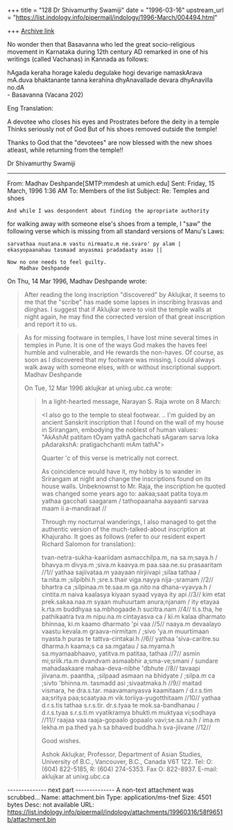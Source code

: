 +++
title = "128 Dr Shivamurthy Swamiji"
date = "1996-03-16"
upstream_url = "https://list.indology.info/pipermail/indology/1996-March/004494.html"

+++
[Archive link](https://list.indology.info/pipermail/indology/1996-March/004494.html)


No wonder then that Basavanna who led the great socio-religious movement in Karnataka during 12th century AD remarked in one of his writings (called Vachanas) in Kannada as follows:

hAgada keraha horage kaledu degulake hogi
devarige namaskArava mA.duva bhaktanante
tanna kerahina dhyAnavallade
devara dhyAnavilla no.dA   
				-  Basavanna (Vacana 202)

Eng Translation:

A devotee who closes his eyes and
Prostrates before the deity in a temple
Thinks seriously not of God
But of his shoes removed outside the temple!

Thanks to God that the "devotees" are now blessed with the new shoes atleast, while returning from the temple!!

Dr Shivamurthy Swamiji


----------
From: 	Madhav Deshpande[SMTP:mmdesh at umich.edu]
Sent: 	Friday, 15 March, 1996 1:36 AM
To: 	Members of the list
Subject: 	Re: Temples and shoes

	And while I was despondent about finding the apropriate authority 
for walking away with someone else's shoes from a temple, I "saw" the 
following verse which is missing from all standard versions of Manu's Laws:

	sarvathaa nuutana.m vastu nirmaatu.m ne.svaro' py alam |
	ekasyopaanahau tasmaad anyasmai pradadaaty asau ||

	Now no one needs to feel guilty.
		Madhav Deshpande

On Thu, 14 Mar 1996, Madhav Deshpande wrote:

> 	After reading the long inscription "discovered" by Aklujkar, it
> seems to me that the "scribe" has made some lapses in inscribing hrasvas
> and diirghas.  I suggest that if Aklujkar were to visit the temple walls
> at night again, he may find the corrected version of that great
> inscription and report it to us.


> 	As for missing footware in temples, I have lost mine several 
> times in temples in Pune.  It is one of the ways God makes the haves feel 
> humble and vulnerable, and He rewards the non-haves.  Of course, as soon 
> as I discovered that my footware was missing, I could always walk away 
> with someone elses, with or without inscriptional support.
> 	Madhav Deshpande	
> 
> On Tue, 12 Mar 1996 aklujkar at unixg.ubc.ca wrote:
> 
> > In a light-hearted message, Narayan S. Raja wrote on 8 March:
> > 
> > <I also go to the temple to steal footwear.
> > ..  I'm guided by an ancient Sanskrit inscription 
> > that I found on the wall of my house in Srirangam,
> > embodying the noblest of human values:
> > "AkAshAt patitam tOyam   yathA gachchati sAgaram
> >     sarva loka pAdarakshA:  pratigachchanti mAm tathA">
> > 
> > Quarter 'c  of this verse is metrically not correct.
> > 
> > As coincidence would have it,  my hobby is to wander in Srirangam at night
> > and change the inscriptions found on its house walls. Unbeknownst to Mr.
> > Raja, the inscription he quoted was changed some years ago to: 
> > aakaa;saat patita  toya.m yathaa gacchati saagaram / 
> > tathopaanaha aayaanti sarvaa maam ii a-mandiraat // 
> > 
> > Through my nocturnal wanderings, I also managed to get the authentic
> > version of the much-talked-about inscription at Khajuraho. It goes as
> > follows (refer to our resident expert Richard Salomon for translation): 
> > 
> > tvan-netra-sukha-kaariidam asmacchilpa.m, na sa.m;saya.h /
> > bhavya.m divya.m ;siva.m kaavya.m paa.saa.ne.su prasaaritam //1//
> > yathaa sajiivataa.m yaayaan nirjiivapi ;silaa tathaa /
> > ta:nita.m ;silpibhi.h ;sre.s.thair viga.nayya nija-;sramam //2//
> > bhartra ca ;silpinaa.m te.saa.m ga.nito na dhana-vyavya.h /
> > cintita.m naiva  kaalasya kiyaan syaad vyaya ity api //3//
> > kim etat prek.sakaa.naa.m syaan muhuurtam anura;njanam /
> > ity etayaa k.rta.m buddhyaa sa.mbhogaade.h sucitra.nam //4//
> > ti.s.tha, he pathikaatra tva.m nipu.na.m cintayasva ca /
> > ki.m kalaa dharmato bhinnaa, ki.m kaamo dharmato 'pi vaa //5//
> > naaya.m devaalayo vaastu kevala.m graava-nirmitam /
> > ;sivo 'ya.m muurtimaan nyasta.h puras te tattva-cintakai.h //6//
> > yathaa 'siva-caritre.su dharma.h kaama;s ca sa.mgatau /
> > sa.myama.h sa.myamaabhaavo, yatitva.m patitaa, tathaa //7//
> > asmin mi;sriik.rta.m dvandvam asmaabhir a;sma-ve;smani /
> > sundare mahadaakaare mahaa-deva-nibhe 'dbhute //8//
> > tavaapi jiivana.m. paantha, ;silpaad asmaan na bhidyate /
> > ;silpa.m ca ;sivto 'bhinna.m. tasmadd asi ;sivaatmaka.h //9//
> > maitad vismara, he dra.s.tar. maavamanyasva kaamitaam /
> > d.r.s.tim aa;sritya paa;scaatyaa.m vik.toriiya-yugotthitaam //10//
> > yathaa d.r.s.tis tathaa s.r.s.tir. dr.s.tyaa te mok.sa-bandhanau /
> > d.r.s.tyaa s.r.s.ti.m vyatikramya bhukti.m muktyaa vi;sodhaya //11//
> > raajaa vaa raaja-gopaalo gopaalo vavi;se.sa.na.h /
> > ima.m lekha.m pa.thed ya.h sa bhaved buddha.h sva-jiivane //12//
> > 
> > Good wishes.
> > 
> > Ashok Aklujkar, Professor, Department of Asian Studies, University of B.C.,
> > Vancouver, B.C., Canada V6T 1Z2. Tel: O: (604) 822-5185, R: (604) 274-5353.
> >  Fax O:
> > 822-8937. E-mail: aklujkar at unixg.ubc.ca
> > 
> > 
> > 
> 
> 



-------------- next part --------------
A non-text attachment was scrubbed...
Name: attachment.bin
Type: application/ms-tnef
Size: 4501 bytes
Desc: not available
URL: <https://list.indology.info/pipermail/indology/attachments/19960316/58f9651b/attachment.bin>
